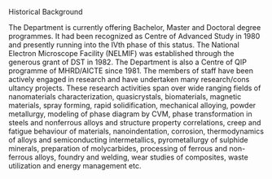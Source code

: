 Historical Background

The Department is currently offering Bachelor, Master and Doctoral degree programmes. It had been recognized as Centre of Advanced Study in 1980 and presently running into the IVth phase of this status. The National Electron Microscope Facility (NELMIF) was established through the generous grant of DST in 1982. The Department is also a Centre of QIP programme of MHRD/AICTE since 1981. The members of staff have been actively engaged in research and have undertaken many research/cons ultancy projects. These research activities span over wide ranging fields of nanomaterials characterization, quasicrystals, biomaterials, magnetic materials, spray forming, rapid solidification, mechanical alloying, powder metallurgy, modeling of phase diagram by CVM, phase transformation in steels and nonferrous alloys and structure property correlations, creep and fatigue behaviour of materials, nanoindentation, corrosion, thermodynamics of alloys and semiconducting intermetallics, pyrometallurgy of sulphide minerals, preparation of molycarbides, processing of ferrous and non-ferrous alloys, foundry and welding, wear studies of composites, waste utilization and energy management etc.
